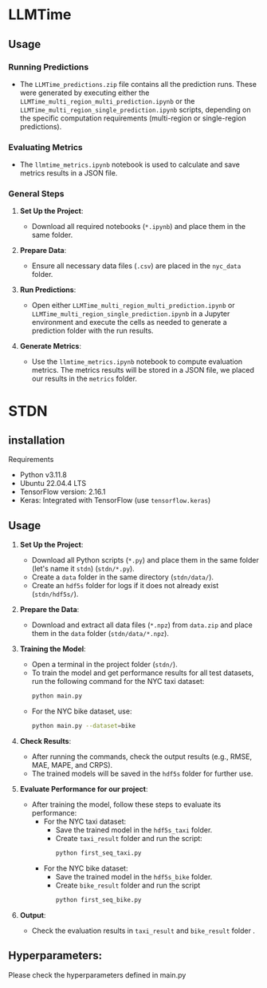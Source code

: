 # LLMTime

## Usage

### Running Predictions
- The `LLMTime_predictions.zip` file contains all the prediction runs. These were generated by executing either the `LLMTime_multi_region_multi_prediction.ipynb` or the `LLMTime_multi_region_single_prediction.ipynb` scripts, depending on the specific computation requirements (multi-region or single-region predictions).

### Evaluating Metrics
- The `llmtime_metrics.ipynb` notebook is used to calculate and save metrics results in a JSON file.

### General Steps
1. **Set Up the Project**:
   - Download all required notebooks (`*.ipynb`) and place them in the same folder.

2. **Prepare Data**:
   - Ensure all necessary data files (`.csv`) are placed in the `nyc_data` folder.

3. **Run Predictions**:
   - Open either `LLMTime_multi_region_multi_prediction.ipynb` or `LLMTime_multi_region_single_prediction.ipynb` in a Jupyter environment and execute the cells as needed to generate a prediction folder with the run results.

4. **Generate Metrics**:
   - Use the `llmtime_metrics.ipynb` notebook to compute evaluation metrics. The metrics results will be stored in a JSON file, we placed our results in the `metrics` folder.

# STDN
## installation
Requirements

- Python v3.11.8
- Ubuntu 22.04.4 LTS
- TensorFlow version: 2.16.1
- Keras: Integrated with TensorFlow (use `tensorflow.keras`)

## Usage

1. **Set Up the Project**:
   - Download all Python scripts (`*.py`) and place them in the same folder (let's name it `stdn`) (`stdn/*.py`).
   - Create a `data` folder in the same directory (`stdn/data/`).
   - Create an `hdf5s` folder for logs if it does not already exist (`stdn/hdf5s/`).

2. **Prepare the Data**:
   - Download and extract all data files (`*.npz`) from `data.zip` and place them in the `data` folder (`stdn/data/*.npz`).

3. **Training the Model**:
   - Open a terminal in the project folder (`stdn/`).
   - To train the model and get performance results for all test datasets, run the following command for the NYC taxi dataset:
     ```bash
     python main.py
     ```
   - For the NYC bike dataset, use:
     ```bash
     python main.py --dataset=bike
     ```

4. **Check Results**:
   - After running the commands, check the output results (e.g., RMSE, MAE, MAPE, and CRPS).
   - The trained models will be saved in the `hdf5s` folder for further use.

5. **Evaluate Performance for our project**:
   - After training the model, follow these steps to evaluate its performance:
     - For the NYC taxi dataset:
       - Save the trained model in the `hdf5s_taxi` folder.
       - Create `taxi_result` folder and run the script:
         ```bash
         python first_seq_taxi.py
         ```
     - For the NYC bike dataset:
       - Save the trained model in the `hdf5s_bike` folder.
       - Create `bike_result` folder and run the script 
         ```bash
         python first_seq_bike.py
         ```

6. **Output**:
   - Check the evaluation results in `taxi_result` and `bike_result`  folder  .



## Hyperparameters:
Please check the hyperparameters defined in main.py
